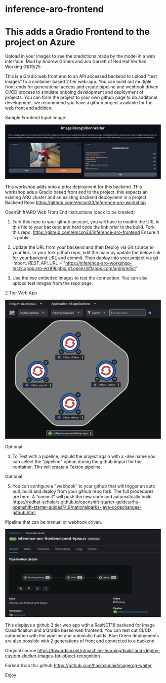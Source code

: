 # inference-aro-frontend
# This adds a Gradio Frontend to the project on Azure
Upload in your images to see the predictions made by the model in a web interface.
Mod by Andrew Grimes and Jim Garrett of Red Hat 
Verified Working 01/19/25

This is a Gradio web front end to an API accessed backend to upload "test images" to a container based 2 tier web-app. You can build out multiple front ends for generational access and create pipeline and webhook driven CI/CD process to simulate onboing development and deployment of projects. You can form the project to your own github page to do additonal development. we recommend you have a github project available for the web front end addition. 


Sample Frontend Input Image: 
<p align="left">
  <a href="#"><img src="./sample.jpeg" width="600"></a> <br />
  <em> 
  </em>
</p>


This workshop adds onto a prior deployment for this backend. This workshop ads a Gradio based front end to the project. this expects an existing ARO cluster and an existing backend deployment in a project. 
Backend Repo https://github.com/emcon33/inference-aro-workshop

OpenShift/ARO Web Front End instructions (deck to be created) 
1. Fork this repo to your github account, you will have to modify the URL in this file to your backend and hard code the link prior to the build.
Fork this repo: https://github.com/emcon33/inference-aro-frontend
Ensure it is public


2. Update the URL from your backend and then Deploy via Git source to your link. 
In your fork github repo, edit the main.py update the below link for your backend URL and commit. Then deploy into your project via git import. 
REST_API_URL = "https://inference-aro-workshop-test2.apps.aro-wz89j.pbio.p1.openshiftapps.com/api/predict"

3. Use the two embeded images to test the connection. You can also upload test images from the repo page. 

2 Tier Web App 
<p align="left">
  <a href="#"><img src="./architecture.jpg" width="600"></a> <br />
  <em> 
  </em>
</p>


Optional 

4. To Test with a pipeline, rebiuld the project again with a -dev name you can select the "pipeline" option during the github import for the container. This will create a Tekton pipeline.
   
Optional 

5. You can configure a "webhook" to your github that will trigger an auto pull, build and deploy from your github repo fork. The full procedures are here. A "commit" will push the new code and automatically build. 
https://redhat-scholars.github.io/openshift-starter-guides/rhs-openshift-starter-guides/4.9/nationalparks-java-codechanges-github.html

Pipeline that can be manual or webhook driven. 
<p align="left">
  <a href="#"><img src="./Pipeline Build.jpeg" width="600"></a> <br />
  <em> 
  </em>
</p>


This displays a github 2 tier web app with a ResNET18 backend for Image Classificaiton and a Gradio based web frontend. You can test out CI/CD automation with the pipeline and automatic builds. 
Blue Green deployments are also possible with 2 generations of front end connected to a backend. 

Original source https://towardsai.net/p/machine-learning/build-and-deploy-custom-docker-images-for-object-recognition

Forked from this github https://github.com/hasibzunair/imagercg-waiter

Enjoy
